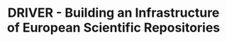---
abstract: null
creators:
- Norbert Lossau
date: null
document_url: https://services.phaidra.univie.ac.at/api/object/o:294481/download
grand_parent: iPRES
institutions: []
keywords:
- beijing
landing_page_url: https://phaidra.univie.ac.at/o:294481
language: eng
layout: publication
license: CC BY-SA 3.0 AT
notes_url: null
parent: iPRES 2007
publication_type: presentation
size: 1466113
slides_url: null
source_name: iPRES
stream_url: null
title: DRIVER - Building an Infrastructure of European Scientific Repositories
year: 2007
---